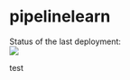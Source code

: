 # pipelinelearn

Status of the last deployment:<br>
<img src="https://github.com/vladlendv/pipelinelearn/actions/workflows/main.yml/badge.svg"><br>

test
